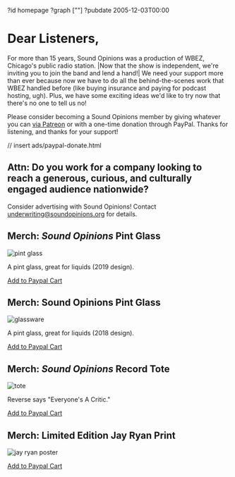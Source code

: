 ?id homepage
?graph [""]
?pubdate 2005-12-03T00:00
# Dear Listeners,
For more than 15 years, Sound Opinions was a production of WBEZ, Chicago's public radio station. |Now that the show is independent, we're inviting you to join the band and lend a hand!| We need your support more than ever because now we have to do all the behind-the-scenes work that WBEZ handled before (like buying insurance and paying for podcast hosting, ugh). Plus, we have some exciting ideas we'd like to try now that there's no one to tell us no!

Please consider becoming a Sound Opinions member by giving whatever you can [via Patreon](https://www.patreon.com/soundopinions?fan_landing=true) or with a one-time donation through PayPal. Thanks for listening, and thanks for your support!



// insert ads/paypal-donate.html


## Attn: Do you work for a company looking to reach a generous, curious, and culturally engaged audience nationwide?

Consider advertising with Sound Opinions! Contact [underwriting@soundopinions.org](mailto:underwriting@soundopinions.org) for details.

## Merch: *Sound Opinions* Pint Glass

![pint glass](https://static.soundopinions.org/images/2020/glass-1.jpeg)

A pint glass, great for liquids (2019 design).

[Add to Paypal Cart](https://www.paypal.com/cgi-bin/webscr?cmd=_s-xclick&hosted_button_id=RZTF97LEVRB2A)




## Merch: Sound Opinions Pint Glass

![glassware](https://static.soundopinions.org/images/2020/merch-glass-2.jpg)

A pint glass, great for liquids (2018 design).

[Add to Paypal Cart](https://www.paypal.com/cgi-bin/webscr?cmd=_s-xclick&hosted_button_id=3QNY38JL9N498)



## Merch: *Sound Opinions* Record Tote

![tote](https://static.soundopinions.org/images/2020/tote-front.jpeg)

Reverse says "Everyone's A Critic."

[Add to Paypal Cart](https://www.paypal.com/cgi-bin/webscr?cmd=_s-xclick&hosted_button_id=ZGFMWMHSSE59A)

## Merch: Limited Edition **Jay Ryan** Print

![jay ryan poster](https://static.soundopinions.org/images/2020/jay-ryan-poster.jpeg)



[Add to Paypal Cart](https://www.paypal.com/cgi-bin/webscr?cmd=_s-xclick&hosted_button_id=KC7UE6PXWAEBE)


